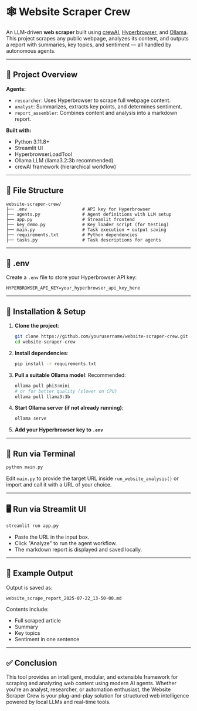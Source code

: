 # 🕸️ Website Scraper Crew

An LLM-driven **web scraper** built using [crewAI](https://docs.crewai.com), [Hyperbrowser](https://docs.crewai.com/en/tools/web-scraping/hyperbrowserloadtool), and [Ollama](https://ollama.com/). This project scrapes any public webpage, analyzes its content, and outputs a report with summaries, key topics, and sentiment — all handled by autonomous agents.

---

## 🧠 Project Overview

**Agents:**
- `researcher`: Uses Hyperbrowser to scrape full webpage content.
- `analyst`: Summarizes, extracts key points, and determines sentiment.
- `report_assembler`: Combines content and analysis into a markdown report.

**Built with:**
- Python 3.11.8+
- Streamlit UI
- HyperbrowserLoadTool
- Ollama LLM (llama3.2:3b recommended)
- crewAI framework (hierarchical workflow)

---

## 📁 File Structure

```
website-scraper-crew/
├── .env                     # API key for Hyperbrowser
├── agents.py                # Agent definitions with LLM setup
├── app.py                   # Streamlit frontend
├── key_demo.py              # Key loader script (for testing)
├── main.py                  # Task execution + output saving
├── requirements.txt         # Python dependencies
├── tasks.py                 # Task descriptions for agents
```

---

## 🔑 .env

Create a `.env` file to store your Hyperbrowser API key:

```
HYPERBROWSER_API_KEY=your_hyperbrowser_api_key_here
```

---

## 💾 Installation & Setup

1. **Clone the project**:
   ```bash
   git clone https://github.com/yourusername/website-scraper-crew.git
   cd website-scraper-crew
   ```

2. **Install dependencies**:
   ```bash
   pip install -r requirements.txt
   ```

3. **Pull a suitable Ollama model**:
   Recommended:
   ```bash
   ollama pull phi3:mini
   # or for better quality (slower on CPU)
   ollama pull llama3:3b
   ```

4. **Start Ollama server (if not already running)**:
   ```bash
   ollama serve
   ```

5. **Add your Hyperbrowser key to `.env`**

---

## 🧪 Run via Terminal

```bash
python main.py
```

Edit `main.py` to provide the target URL inside `run_website_analysis()` or import and call it with a URL of your choice.

---

## 🖥️ Run via Streamlit UI

```bash
streamlit run app.py
```

- Paste the URL in the input box.
- Click "Analyze" to run the agent workflow.
- The markdown report is displayed and saved locally.

---

## 📝 Example Output

Output is saved as:

```
website_scrape_report_2025-07-22_13-50-00.md
```

Contents include:
- Full scraped article
- Summary
- Key topics
- Sentiment in one sentence

---


## ✅ Conclusion

This tool provides an intelligent, modular, and extensible framework for scraping and analyzing web content using modern AI agents. Whether you're an analyst, researcher, or automation enthusiast, the Website Scraper Crew is your plug-and-play solution for structured web intelligence powered by local LLMs and real-time tools.
